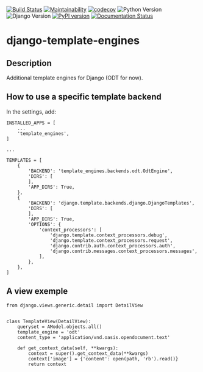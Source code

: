 [![Build Status](https://travis-ci.org/Terralego/django-template-engines.svg?branch=master)](https://travis-ci.org/Terralego/django-template-engines)
[![Maintainability](https://api.codeclimate.com/v1/badges/2b6de132c98427007ab4/maintainability)](https://codeclimate.com/github/Terralego/django-template-engines/maintainability)
[![codecov](https://codecov.io/gh/Terralego/django-template-engines/branch/master/graph/badge.svg)](https://codecov.io/gh/Terralego/django-template-engines)
![Python Version](https://img.shields.io/badge/python-%3E%3D%203.6-blue.svg)
![Django Version](https://img.shields.io/badge/django-%3E%3D%202.1-blue.svg)
[![PyPI version](https://badge.fury.io/py/django-template-engines.svg)](https://badge.fury.io/py/django-template-engines)
[![Documentation Status](https://readthedocs.org/projects/django-template-engines/badge/?version=latest)](https://django-template-engines.readthedocs.io/en/latest/?badge=latest)

# django-template-engines

## Description

Additional template engines for Django (ODT for now).

## How to use a specific template backend

In the settings, add:

```
INSTALLED_APPS = [
    ...
    'template_engines',
]

...

TEMPLATES = [
    {
        'BACKEND': 'template_engines.backends.odt.OdtEngine',
        'DIRS': [
        ],
        'APP_DIRS': True,
    },
    {
        'BACKEND': 'django.template.backends.django.DjangoTemplates',
        'DIRS': [
        ],
        'APP_DIRS': True,
        'OPTIONS': {
            'context_processors': [
                'django.template.context_processors.debug',
                'django.template.context_processors.request',
                'django.contrib.auth.context_processors.auth',
                'django.contrib.messages.context_processors.messages',
            ],
        },
    },
]
```

## A view exemple

```
from django.views.generic.detail import DetailView


class TemplateView(DetailView):
    queryset = AModel.objects.all()
    template_engine = 'odt'
    content_type = 'application/vnd.oasis.opendocument.text'

    def get_context_data(self, **kwargs):
        context = super().get_context_data(**kwargs)
        context['image'] = {'content': open(path, 'rb').read()}
        return context
```
